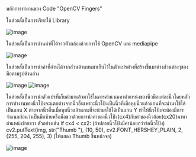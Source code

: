 หลักการทำงานของ Code "OpenCV Fingers"


ในส่วนนี้เป็นการเรียกใช้ Library

![image](https://user-images.githubusercontent.com/68842142/209473374-d6a9c7cb-4355-450c-9bf9-de12d0bfedb9.png)
 
ในส่วนนี้เป็นการอ่านค่าที่ได้จากตัวกล้องด้วยการใช้ OpenCV และ mediapipe 

![image](https://user-images.githubusercontent.com/68842142/209473190-e8c2f86e-42d2-467e-bac9-7b5ad42430ac.png)


ในส่วนนี้เป็นการนำค่าที่อ่านได้จากส่วนด้านบนมาเก็บไว้ในตัวแปรต่างที่สร้างขึ้นมาต่างส่วนต่างๆของมือตามรูปด้านล่าง

![image](https://user-images.githubusercontent.com/68842142/209473152-cb7563f3-0714-4565-8bd3-42792cdc1caf.png)
![image](https://user-images.githubusercontent.com/68842142/209472959-817a08de-3e62-43b4-ae78-34a550159150.png)


ในส่วนนี้เป็นการนำตัวแปรที่เก็บค่ามาแล้วมาใช้ในการคำนวณหาตำแหน่งของนิ้วมือแต่ละนิ้วโดยหลักการทำงานของนิ้วโป้งจะแตกต่างจากนิ้วอื่นเพราะนิ้วโป้งเป็นนิ้วที่เมื่อหุบนิ้วแล้วแกนที่จะนำมาใช้ได้เป็นแกน X 
ต่างจากนิ้วอื่นเมื่อหุบนิ้วแล้วแกนที่จะนำมาใช้ได้เป็นแกน Y ทำให้นิ้วโป้งจะต้องมีการจำแนกก่อนว่าเป็นมือซ้ายหรือมือขวาด้วยการนำค่าของนิ้วโป้ง(cx4)กับค่าของนิ้วก้อย(cx20)มาหาตำแหน่งซ้ายขวา
ตัวอย่างเช่น 
if cx4 < cx2:                                                                                     (ถ้าปลายนิ้วโป้งมีค่าน้อยกว่าข้อนิ้วโป้ง)
     cv2.putText(img, str("Thumb "), (10, 50), cv2.FONT_HERSHEY_PLAIN, 2,(255, 204, 255), 3)      (ให้แสดง Thumb ขึ้นหน้าจอ)
     
![image](https://user-images.githubusercontent.com/68842142/209473398-f2b2bc58-0915-4463-9c86-7d1a20126523.png)

